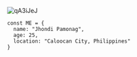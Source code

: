 ![qA3iJeJ](https://user-images.githubusercontent.com/22855192/152580836-5e762997-0dba-4136-afa1-a549f4762b60.gif)

```
const ME = {
  name: "Jhondi Pamonag",
  age: 25,
  location: "Caloocan City, Philippines"
}
```
